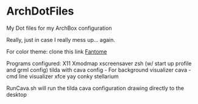 # ArchDotFiles
My Dot files for my ArchBox configuration

Really, just in case I really mess up... again.

For color theme: clone this link [Fantome](https://github.com/addy-dclxvi/gtk-theme-collections.git)

Programs configured:
X11
Xmodmap
xscreensaver
zsh (w/ start up profile and grml config)
tilda with cava config - For background visualizer
cava - cmd line visualizer
xfce
yay
conky
stellarium

RunCava.sh will run the tilda cava configuration drawing directly to the desktop